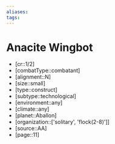 ```yaml
---
aliases: 
tags: 
---
```


# Anacite Wingbot

- [cr::1/2]
- [combatType::combatant]
- [alignment::N]
- [size::small]
- [type::construct]
- [subtype::technological]
- [environment::any]
- [climate::any]
- [planet::Aballon]
- [organization::['solitary', 'flock(2-8)']]
- [source::AA]
- [page::11]
